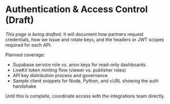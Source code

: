# Authentication & Access Control (Draft)

_This page is being drafted._ It will document how partners request credentials, how we issue and rotate keys, and the headers or JWT scopes required for each API.

Planned coverage:

- Supabase service role vs. anon keys for read-only dashboards
- LiveKit token minting flow (viewer vs. publisher roles)
- API key distribution process and governance
- Sample client snippets for Node, Python, and cURL showing the auth handshake

Until this is complete, coordinate access with the integrations team directly.
